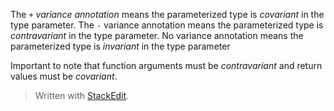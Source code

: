 

The `+`  _variance annotation_ means the parameterized type is _covariant_ in the type parameter. The `-` variance annotation means the parameterized type is _contravariant_ in the type parameter. No variance annotation means the parameterized type is _invariant_ in the type parameter

Important to note that function arguments must be _contravariant_ and return values must be _covariant_.


> Written with [StackEdit](https://stackedit.io/).
<!--stackedit_data:
eyJoaXN0b3J5IjpbLTI1MjQxMTkwNSw3MzA5OTgxMTYsMTEzMj
MzMzA1LDEyMjY0MzE1NSwxMjI2NDMxNTUsLTE5ODU2MTU3ODIs
LTE4MDA0NjU0NjgsLTEyODI5NjQwMDIsMTg5MTY3MTE1MSwtMj
A5NzIxODA0NCwzMDY3MjI4MjEsLTE3MDc0MDExMjcsMTQwOTgz
NzI5MSwxOTY2ODcyNDYzLC03ODM2OTg1ODMsMjgyMzA2NzMzLD
EzMTIyODg1NzcsMTk5NzA5NDY0MywtMzcxNzUwMDA0LC0xOTg4
NzYwMjI0XX0=
-->